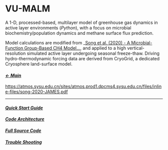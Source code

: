 # VU-MALM

A 1-D, processed-based, multilayer model of greenhouse gas dynamics in active layer environments (_Python_), with a focus on microbial biochemistry/population dynamics and methane surface flux prediction. 

Model calculations are modified from _[Song et al. (2020) - A Microbial-Function Group-Based CH4 Model...](https://atmos.sysu.edu.cn/sites/atmos.prod1.dpcms4.sysu.edu.cn/files/inline-files/song-2020-JAMES.pdf), and applied to a high vertical-resolution simulated active layer undergoing seasonal freeze-thaw. Driving hydro-thermodynamic forcing data are derived from CryoGrid, a dedicated Cryosphere land-surface model.

#### _[&larr; Main](index.md)_

https://atmos.sysu.edu.cn/sites/atmos.prod1.dpcms4.sysu.edu.cn/files/inline-files/song-2020-JAMES.pdf

---

#### _[Quick Start Guide](quick_start_guide.md)_

#### _[Code Architecture](code_architecture.md)_

#### _[Full Source Code](https://github.com/jeremyaemmett/VU-MALM)_

#### _[Trouble Shooting](trouble_shooting.md)_

